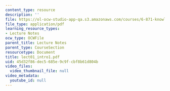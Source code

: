 ```yaml
---
content_type: resource
description: ''
file: https://ol-ocw-studio-app-qa.s3.amazonaws.com/courses/6-871-knowledge-based-applications-systems-spring-2005/45d32f86dec5685e9c9fcbf8b61d804b_lect01_intro1.pdf
file_type: application/pdf
learning_resource_types:
- Lecture Notes
ocw_type: OCWFile
parent_title: Lecture Notes
parent_type: CourseSection
resourcetype: Document
title: lect01_intro1.pdf
uid: 45d32f86-dec5-685e-9c9f-cbf8b61d804b
video_files:
  video_thumbnail_file: null
video_metadata:
  youtube_id: null
---
```

